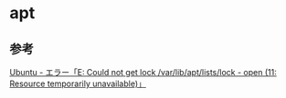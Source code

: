 # apt

## 参考

[Ubuntu - エラー「E: Could not get lock /var/lib/apt/lists/lock - open (11: Resource temporarily unavailable)」][*1]

[*1]:http://qiita.com/makaaso/items/432274ac18fe5bd254e3